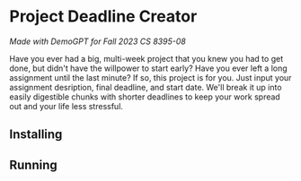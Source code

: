# Project Deadline Creator
*Made with DemoGPT for Fall 2023 CS 8395-08*

Have you ever had a big, multi-week project that you knew you had to get done, but didn't have the willpower to start early? Have you ever left a long assignment until the last minute? If so, this project is for you. Just input your assignment desription, final deadline, and start date. We'll break it up into easily digestible chunks with shorter deadlines to keep your work spread out and your life less stressful.

## Installing

## Running
